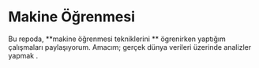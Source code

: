 #  Makine Öğrenmesi 
 
Bu repoda, **makine öğrenmesi tekniklerini ** ögrenirken yaptığım çalışmaları paylaşıyorum.  Amacım; gerçek dünya verileri üzerinde analizler yapmak .
